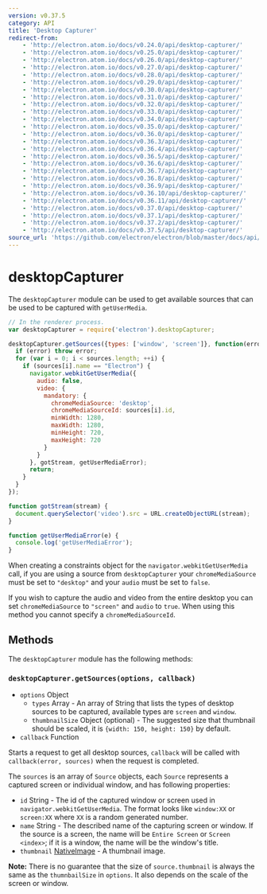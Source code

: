 ```yaml
---
version: v0.37.5
category: API
title: 'Desktop Capturer'
redirect-from:
    - 'http://electron.atom.io/docs/v0.24.0/api/desktop-capturer/'
    - 'http://electron.atom.io/docs/v0.25.0/api/desktop-capturer/'
    - 'http://electron.atom.io/docs/v0.26.0/api/desktop-capturer/'
    - 'http://electron.atom.io/docs/v0.27.0/api/desktop-capturer/'
    - 'http://electron.atom.io/docs/v0.28.0/api/desktop-capturer/'
    - 'http://electron.atom.io/docs/v0.29.0/api/desktop-capturer/'
    - 'http://electron.atom.io/docs/v0.30.0/api/desktop-capturer/'
    - 'http://electron.atom.io/docs/v0.31.0/api/desktop-capturer/'
    - 'http://electron.atom.io/docs/v0.32.0/api/desktop-capturer/'
    - 'http://electron.atom.io/docs/v0.33.0/api/desktop-capturer/'
    - 'http://electron.atom.io/docs/v0.34.0/api/desktop-capturer/'
    - 'http://electron.atom.io/docs/v0.35.0/api/desktop-capturer/'
    - 'http://electron.atom.io/docs/v0.36.0/api/desktop-capturer/'
    - 'http://electron.atom.io/docs/v0.36.3/api/desktop-capturer/'
    - 'http://electron.atom.io/docs/v0.36.4/api/desktop-capturer/'
    - 'http://electron.atom.io/docs/v0.36.5/api/desktop-capturer/'
    - 'http://electron.atom.io/docs/v0.36.6/api/desktop-capturer/'
    - 'http://electron.atom.io/docs/v0.36.7/api/desktop-capturer/'
    - 'http://electron.atom.io/docs/v0.36.8/api/desktop-capturer/'
    - 'http://electron.atom.io/docs/v0.36.9/api/desktop-capturer/'
    - 'http://electron.atom.io/docs/v0.36.10/api/desktop-capturer/'
    - 'http://electron.atom.io/docs/v0.36.11/api/desktop-capturer/'
    - 'http://electron.atom.io/docs/v0.37.0/api/desktop-capturer/'
    - 'http://electron.atom.io/docs/v0.37.1/api/desktop-capturer/'
    - 'http://electron.atom.io/docs/v0.37.2/api/desktop-capturer/'
    - 'http://electron.atom.io/docs/v0.37.5/api/desktop-capturer/'
source_url: 'https://github.com/electron/electron/blob/master/docs/api/desktop-capturer.md'
---
```


# desktopCapturer

The `desktopCapturer` module can be used to get available sources that can be
used to be captured with `getUserMedia`.

```javascript
// In the renderer process.
var desktopCapturer = require('electron').desktopCapturer;

desktopCapturer.getSources({types: ['window', 'screen']}, function(error, sources) {
  if (error) throw error;
  for (var i = 0; i < sources.length; ++i) {
    if (sources[i].name == "Electron") {
      navigator.webkitGetUserMedia({
        audio: false,
        video: {
          mandatory: {
            chromeMediaSource: 'desktop',
            chromeMediaSourceId: sources[i].id,
            minWidth: 1280,
            maxWidth: 1280,
            minHeight: 720,
            maxHeight: 720
          }
        }
      }, gotStream, getUserMediaError);
      return;
    }
  }
});

function gotStream(stream) {
  document.querySelector('video').src = URL.createObjectURL(stream);
}

function getUserMediaError(e) {
  console.log('getUserMediaError');
}
```

When creating a constraints object for the `navigator.webkitGetUserMedia` call,
if you are using a source from `desktopCapturer` your `chromeMediaSource` must
be set to `"desktop"` and your `audio` must be set to `false`. 

If you wish to
capture the audio and video from the entire desktop you can set
`chromeMediaSource` to `"screen"` and `audio` to `true`. When using this method
you cannot specify a `chromeMediaSourceId`.

## Methods

The `desktopCapturer` module has the following methods:

### `desktopCapturer.getSources(options, callback)`

* `options` Object
  * `types` Array - An array of String that lists the types of desktop sources
    to be captured, available types are `screen` and `window`.
  * `thumbnailSize` Object (optional) - The suggested size that thumbnail should
    be scaled, it is `{width: 150, height: 150}` by default.
* `callback` Function

Starts a request to get all desktop sources, `callback` will be called with
`callback(error, sources)` when the request is completed.

The `sources` is an array of `Source` objects, each `Source` represents a
captured screen or individual window, and has following properties:
* `id` String - The id of the captured window or screen used in
  `navigator.webkitGetUserMedia`. The format looks like `window:XX` or
  `screen:XX` where `XX` is a random generated number.
* `name` String - The described name of the capturing screen or window. If the
  source is a screen, the name will be `Entire Screen` or `Screen <index>`; if
  it is a window, the name will be the window's title.
* `thumbnail` [NativeImage](http://electron.atom.io/docs/v0.37.5/api/NativeImage) - A thumbnail image.

**Note:** There is no guarantee that the size of `source.thumbnail` is always
the same as the `thumnbailSize` in `options`. It also depends on the scale of
the screen or window.
